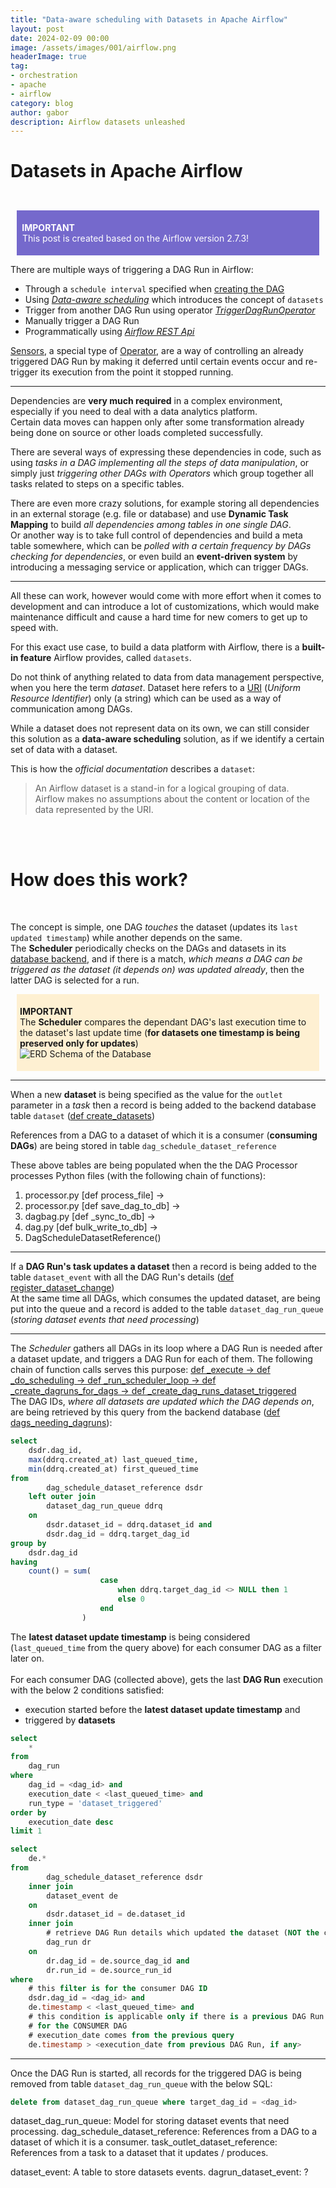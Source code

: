 ```yaml
---
title: "Data-aware scheduling with Datasets in Apache Airflow"
layout: post
date: 2024-02-09 00:00
image: /assets/images/001/airflow.png
headerImage: true
tag:
- orchestration
- apache
- airflow
category: blog
author: gabor
description: Airflow datasets unleashed
---
```

# Datasets in Apache Airflow
<br>

<div style="margin:10px;padding:5px;background-color:#7569cc;color:white">
    <p style="color:white">
        <b style="font-weight: bold">&nbsp;IMPORTANT</b><br>
        &nbsp;This post is created based on the Airflow version 2.7.3!
    </p>
</div>

There are multiple ways of triggering a DAG Run in Airflow:
- Through a `schedule interval` specified when [creating the DAG][creating_the_DAG]
- Using [*Data-aware scheduling*][data_aware_scheduling] which introduces the concept of `datasets`
- Trigger from another DAG Run using operator [*TriggerDagRunOperator*][triggerdagrunoperator]
- Manually trigger a DAG Run
- Programmatically using [*Airflow REST Api*][airflow_rest_api]

[Sensors][sensors], a special type of [Operator][operator], are a way of controlling an already triggered DAG Run by making it deferred until certain events occur and re-trigger its execution from the point it stopped running.

---

Dependencies are **very much required** in a complex environment, especially if you need to deal with a data analytics platform.  
Certain data moves can happen only after some transformation already being done on source or other loads completed successfully.  

There are several ways of expressing these dependencies in code, such as using *tasks in a DAG implementing all the steps of data manipulation*, or simply just *triggering other DAGs with Operators* which group together all tasks related to steps on a specific tables.  

There are even more crazy solutions, for example storing all dependencies in an external storage (e.g. file or database) and use **Dynamic Task Mapping** to build *all dependencies among tables in one single DAG*.  
Or another way is to take full control of dependencies and build a meta table somewhere, which can be *polled with a certain frequency by DAGs checking for dependencies*, or even build an **event-driven system** by introducing a messaging service or application, which can trigger DAGs.

---

All these can work, however would come with more effort when it comes to development and can introduce a lot of customizations, which would make maintenance difficult and cause a hard time for new comers to get up to speed with.

For this exact use case, to build a data platform with Airflow, there is a **built-in feature** Airflow provides, called `datasets`.

Do not think of anything related to data from data management perspective, when you here the term *dataset*. Dataset here refers to a [URI][uri_wiki] (*Uniform Resource Identifier*) only (a string) which can be used as a way of communication among DAGs.

While a dataset does not represent data on its own, we can still consider this solution as a **data-aware scheduling** solution, as if we identify a certain set of data with a dataset.  

This is how the *official documentation* describes a `dataset`:
> An Airflow dataset is a stand-in for a logical grouping of data.  
> Airflow makes no assumptions about the content or location of the data represented by the URI.

<br>
<br>

# How does this work?
<br>

The concept is simple, one DAG *touches* the dataset (updates its `last updated timestamp`) while another depends on the same.  
The **Scheduler** periodically checks on the DAGs and datasets in its [database backend][database_backend], and if there is a match, *which means a DAG can be triggered as the dataset (it depends on) was updated already*, then the latter DAG is selected for a run.

<div style="margin:10px;padding:5px;background-color:#fef0d2">
    <p>
        <b style="font-weight: bold">IMPORTANT</b><br>
        The <b style="font-weight: bold">Scheduler</b> compares the dependant DAG's last execution time to the dataset's last update time (<b style="font-weight: bold">for datasets one timestamp is being preserved only for updates</b>)
        <br>
        <img src="/assets/images/001/dataset_erd.png" alt="ERD Schema of the Database">
    </p>
</div>

---

When a new **dataset** is being specified as the value for the `outlet` parameter in a *task* then a record is being added to the backend database table `dataset` ([def create_datasets][def_create_datasets])

References from a DAG to a dataset of which it is a consumer (**consuming DAGs**) are being stored in table `dag_schedule_dataset_reference`

These above tables are being populated when the the DAG Processor processes Python files (with the following chain of functions):
1. processor.py [def process_file] ->  
2. processor.py [def save_dag_to_db] ->
3. dagbag.py [def _sync_to_db] ->
4. dag.py [def bulk_write_to_db] ->
5. DagScheduleDatasetReference()

---

If a **DAG Run's task updates a dataset** then a record is being added to the table `dataset_event` with all the DAG Run's details ([def register_dataset_change][def_register_dataset_change])  
At the same time all DAGs, which consumes the updated dataset, are being put into the queue and a record is added to the table `dataset_dag_run_queue` (*storing dataset events that need processing*)

---

The *Scheduler* gathers all DAGs in its loop where a DAG Run is needed after a dataset update, and triggers a DAG Run for each of them. The following chain of function calls serves this purpose: [def _execute -> def _do_scheduling -> def _run_scheduler_loop -> def _create_dagruns_for_dags -> def _create_dag_runs_dataset_triggered][func_chain]  
The DAG IDs, *where all datasets are updated which the DAG depends on*, are being retrieved by this query from the backend database ([def dags_needing_dagruns][def_dags_needing_dagruns]):
```sql
select
    dsdr.dag_id,
    max(ddrq.created_at) last_queued_time,
    min(ddrq.created_at) first_queued_time
from
        dag_schedule_dataset_reference dsdr
    left outer join
        dataset_dag_run_queue ddrq
    on
        dsdr.dataset_id = ddrq.dataset_id and
        dsdr.dag_id = ddrq.target_dag_id
group by
    dsdr.dag_id
having
    count() = sum(
                    case
                        when ddrq.target_dag_id <> NULL then 1
                        else 0
                    end
                )
```
The **latest dataset update timestamp** is being considered (`last_queued_time` from the query above) for each consumer DAG as a filter later on.  
<br>
For each consumer DAG (collected above), gets the last **DAG Run** execution with the below 2 conditions satisfied:
- execution started before the **latest dataset update timestamp** and
- triggered by **datasets**  

```sql
select
    *
from
    dag_run
where
    dag_id = <dag_id> and
    execution_date < <last_queued_time> and
    run_type = 'dataset_triggered'
order by
    execution_date desc
limit 1
```

```sql
select
    de.*
from
        dag_schedule_dataset_reference dsdr
    inner join
        dataset_event de
    on
        dsdr.dataset_id = de.dataset_id
    inner join
        # retrieve DAG Run details which updated the dataset (NOT the consumer)
        dag_run dr
    on
        dr.dag_id = de.source_dag_id and
        dr.run_id = de.source_run_id
where
    # this filter is for the consumer DAG ID
    dsdr.dag_id = <dag_id> and
    de.timestamp < <last_queued_time> and
    # this condition is applicable only if there is a previous DAG Run available
    # for the CONSUMER DAG
    # execution_date comes from the previous query
    de.timestamp > <execution_date from previous DAG Run, if any>
```

---

Once the DAG Run is started, all records for the triggered DAG is being removed from table `dataset_dag_run_queue` with the below SQL:
```sql
delete from dataset_dag_run_queue where target_dag_id = <dag_id>
```



dataset_dag_run_queue: Model for storing dataset events that need processing.
dag_schedule_dataset_reference: References from a DAG to a dataset of which it is a consumer.
task_outlet_dataset_reference: References from a task to a dataset that it updates / produces.

dataset_event: A table to store datasets events.
dagrun_dataset_event: ?




[creating_the_DAG]: https://airflow.apache.org/docs/apache-airflow/2.7.3/administration-and-deployment/scheduler.html
[data_aware_scheduling]: https://airflow.apache.org/docs/apache-airflow/2.7.3/authoring-and-scheduling/datasets.html
[triggerdagrunoperator]: https://airflow.apache.org/docs/apache-airflow/2.7.3/_api/airflow/operators/trigger_dagrun/index.html
[airflow_rest_api]: https://airflow.apache.org/docs/apache-airflow/stable/stable-rest-api-ref.html#operation/post_dag_run
[sensors]: https://airflow.apache.org/docs/apache-airflow/2.7.3/core-concepts/sensors.html
[operator]: https://airflow.apache.org/docs/apache-airflow/2.7.3/core-concepts/operators.html
[uri_wiki]: https://en.wikipedia.org/wiki/Uniform_Resource_Identifier
[database_backend]: https://airflow.apache.org/docs/apache-airflow/2.7.3/howto/set-up-database.html
[def_create_datasets]: https://github.com/apache/airflow/blob/main/airflow/datasets/manager.py
[def_register_dataset_change]: https://github.com/apache/airflow/blob/main/airflow/datasets/manager.py
[func_chain]: https://github.com/apache/airflow/blob/main/airflow/jobs/scheduler_job_runner.py
[def_dags_needing_dagruns]: https://github.com/apache/airflow/blob/main/airflow/models/dag.py
